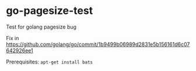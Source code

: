 # go-pagesize-test
Test for golang pagesize bug

Fix in https://github.com/golang/go/commit/1b9499b06989d2831e5b156161d6c07642926ee1

Prerequisites: `apt-get install bats`
